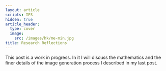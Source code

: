 ```yaml
---
layout: article
scripts: IFS
hidden: true
article_header:
  type: cover
  image:
    src: /images/hk/me-min.jpg
title: Research Reflections
---
```


This post is a work in progress. In it I will discuss the mathematics and the finer details of the image generation process I described in my last post.
